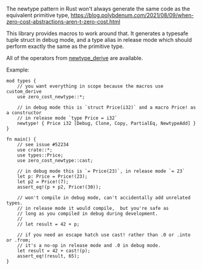 The newtype pattern in Rust won't always generate the same code as the equivalent primitive type, https://blog.polybdenum.com/2021/08/09/when-zero-cost-abstractions-aren-t-zero-cost.html

This library provides macros to work around that.  It generates a typesafe tuple struct in debug mode, and a type alias in release mode which should perform exactly the same as the primitive type.

All of the operators from [newtype_derive](https://docs.rs/newtype_derive/0.1.6/newtype_derive/index.html#overview) are available.

Example:

```
mod types {
    // you want everything in scope because the macros use custom_derive
    use zero_cost_newtype::*;

    // in debug mode this is `struct Price(i32)` and a macro Price! as a constructor
    // in release mode `type Price = i32`
    newtype! { Price i32 [Debug, Clone, Copy, PartialEq, NewtypeAdd] }
}

fn main() {
    // see issue #52234
    use crate::*;
    use types::Price;
    use zero_cost_newtype::cast;

    // in debug mode this is `= Price(23)`, in release mode `= 23`
    let p: Price = Price!(23);
    let p2 = Price!(7);
    assert_eq!(p + p2, Price!(30));

    // won't compile in debug mode, can't accidentally add unrelated types.
    // in release mode it would compile,  but you're safe as
    // long as you compiled in debug during development.
    //
    // let result = 42 + p;

    // if you need an escape hatch use cast! rather than .0 or .into or .from;
    // it's a no-op in release mode and .0 in debug mode.
    let result = 42 + cast!(p);
    assert_eq!(result, 65);
}
```
